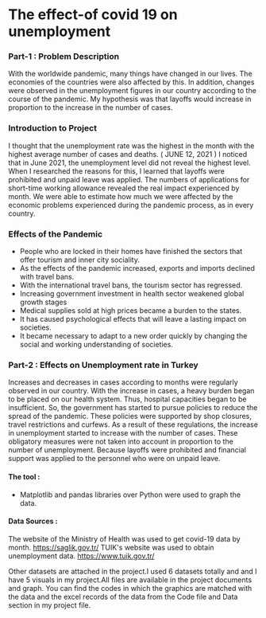 # The effect-of covid 19 on unemployment
### Part-1 : Problem Description
   With the worldwide pandemic, many things have changed in our lives. The economies of the countries were also affected by this. In addition, changes were observed in the unemployment figures in our country according to the course of the pandemic. My hypothesis was that layoffs would increase in proportion to the increase in the number of cases. 
   
### Introduction to Project
   I thought that the unemployment rate was the highest in the month with the highest average number of cases and deaths. ( JUNE 12, 2021 ) I noticed that in June 2021, the unemployment level did not reveal the highest level. When I researched the reasons for this, I learned that layoffs were prohibited and unpaid leave was applied. The numbers of applications for short-time working allowance revealed the real impact experienced by month. We were able to estimate how much we were affected by the economic problems experienced during the pandemic process, as in every country.
### Effects of the Pandemic
* People who are locked in their homes have finished the sectors that offer tourism and inner city sociality.
* As the effects of the pandemic increased, exports and imports declined with travel bans.
* With the international travel bans, the tourism sector has regressed.
* Increasing government investment in health sector weakened global growth stages
* Medical supplies sold at high prices became a burden to the states.
* It has caused psychological effects that will leave a lasting impact on societies.
* It became necessary to adapt to a new order quickly by changing the social and working understanding of societies.
### Part-2 : Effects on Unemployment rate in Turkey
Increases and decreases in cases according to months were regularly observed in our country. With the increase in cases, a heavy burden began to be placed on our health system. Thus, hospital capacities began to be insufficient. So, the government has started to pursue policies to reduce the spread of the pandemic. These policies were supported by shop closures, travel restrictions and curfews. As a result of these regulations, the increase in unemployment started to increase with the number of cases. These obligatory measures were not taken into account in proportion to the number of unemployment. Because layoffs were prohibited and financial support was applied to the personnel who were on unpaid leave.
#### The tool :
* Matplotlib and pandas libraries over Python were used to graph the data. 
#### Data Sources :
The website of the Ministry of Health was used to get covid-19 data by month.
https://saglik.gov.tr/
TUIK's website was used to obtain unemployment data.
https://www.tuik.gov.tr/

Other datasets are attached in the project.I used 6 datasets totally and and I have 5 visuals in my project.All files are available in the project documents and graph. You can find the codes in which the graphics are matched with the data and the excel records of the data from the Code file and Data section in my project file.
